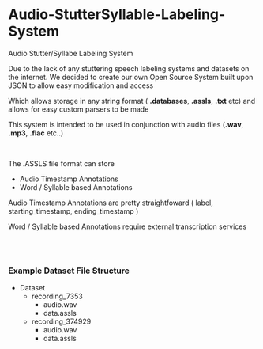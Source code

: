 # Audio-StutterSyllable-Labeling-System
Audio Stutter/Syllabe Labeling System

Due to the lack of any stuttering speech labeling systems and datasets on the internet. We decided to create our own Open Source System built upon JSON to allow easy modification and access

Which allows storage in any string format ( **.databases**, **.assls**, **.txt** etc) and allows for easy custom parsers to be made




This system is intended to be used in conjunction with audio files (**.wav**, **.mp3**, **.flac** etc..)

<br>

The .ASSLS file format can store
* Audio Timestamp Annotations
* Word / Syllable based Annotations 


Audio Timestamp Annotations are pretty straightfoward ( label, starting_timestamp, ending_timestamp )

Word / Syllable based Annotations require external transcription services 


<br>
<br>

### Example Dataset File Structure
- Dataset
  - recording_7353
    - audio.wav
    - data.assls
  - recording_374929
    - audio.wav
    - data.assls



